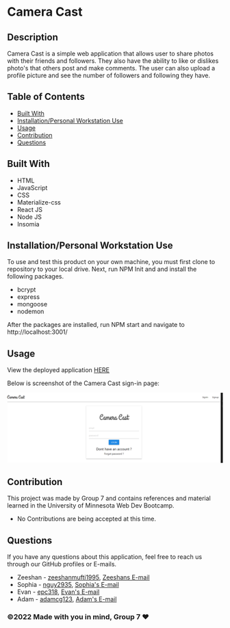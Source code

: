 # Camera Cast


## Description
Camera Cast is a simple web application that allows user to share photos with their friends and followers. They also have the ability to like or dislikes photo's that others post and make comments. The user can also upload a profile picture and see the number of followers and following they have.


## Table of Contents
- [Built With](#languages)
- [Installation/Personal Workstation Use](#Install)
- [Usage](#Usage)
- [Contribution](#contributing)
- [Questions](#questions)


## Built With
* HTML
* JavaScript
* CSS 
* Materialize-css
* React JS
* Node JS
* Insomia


## Installation/Personal Workstation Use
To use and test this product on your own machine, you must first clone to repository to your local drive. Next, run NPM Init and and install the following packages.

* bcrypt
* express
* mongoose
* nodemon

After the packages are installed, run NPM start and navigate to http://localhost:3001/


## Usage
View the deployed application [HERE](https://camera-casst.herokuapp.com/signin)


Below is screenshot of the Camera Cast sign-in page:

![screenshot](./client/public/camera_cast.png)


## Contribution
This project was made by Group 7 and contains references and material learned in the University of Minnesota Web Dev Bootcamp.

* No Contributions are being accepted at this time.


## Questions
If you have any questions about this application, feel free to reach us through our GitHub profiles or E-mails.

* Zeeshan - [zeeshanmufti1995](https://github.com/zeeshanmufti1995),   [ Zeeshans E-mail](ze30719@gmail.com)
* Sophia - [nguy2935](https://github.com/nguy2935),   [Sophia's E-mail](nguy2935@umn.edu)
* Evan - [epc318](https://github.com/epc318),   [Evan's E-mail](carl4917@umn.edu)
* Adam - [adamcg123](https://github.com/adamcg123),   [Adam's E-mail](adam.gondorchin26@gmail.com)



### ©️2022 Made with you in mind, Group 7 ❤️
